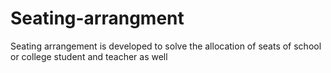 # Seating-arrangment
Seating arrangement is developed to solve the allocation of seats of school or college student and teacher as well
